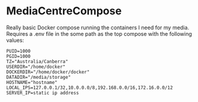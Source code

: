 # MediaCentreCompose

Really basic Docker compose running the containers I need for my media.
Requires a .env file in the some path as the top compose with the following values:

```
PUID=1000
PGID=1000
TZ="Australia/Canberra"
USERDIR="/home/docker"
DOCKERDIR="/home/docker/docker"
DATADIR="/media/storage"
HOSTNAME="hostname"
LOCAL_IPS=127.0.0.1/32,10.0.0.0/8,192.168.0.0/16,172.16.0.0/12
SERVER_IP=static ip address
```




